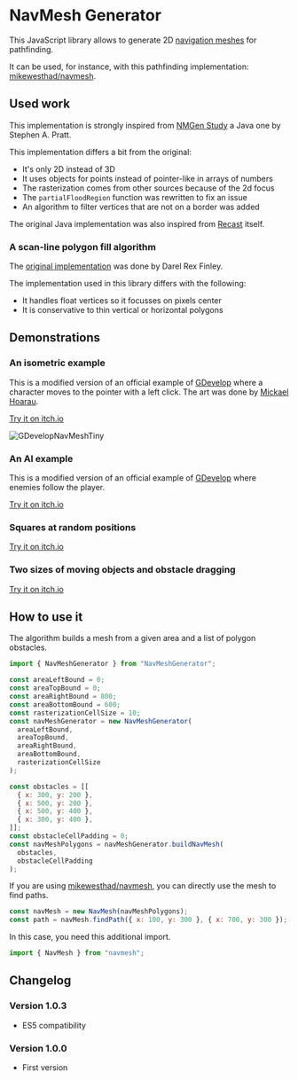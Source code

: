 # NavMesh Generator

This JavaScript library allows to generate 2D [navigation meshes](https://en.wikipedia.org/wiki/Navigation_mesh) for pathfinding.

It can be used, for instance, with this pathfinding implementation: [mikewesthad/navmesh](https://github.com/mikewesthad/navmesh).

## Used work

This implementation is strongly inspired from [NMGen Study](http://www.critterai.org/projects/nmgen_study/) a Java one by Stephen A. Pratt.

This implementation differs a bit from the original:
- It's only 2D instead of 3D
- It uses objects for points instead of pointer-like in arrays of numbers
- The rasterization comes from other sources because of the 2d focus
- The `partialFloodRegion` function was rewritten to fix an issue
- An algorithm to filter vertices that are not on a border was added

The original Java implementation was also inspired from [Recast](https://github.com/recastnavigation/recastnavigation) itself.

### A scan-line polygon fill algorithm
The [original implementation](https://alienryderflex.com/polygon_fill/) was done by Darel Rex Finley.

The implementation used in this library differs with the following:
- It handles float vertices so it focusses on pixels center
- It is conservative to thin vertical or horizontal polygons

## Demonstrations

### An isometric example
This is a modified version of an official example of [GDevelop](https://gdevelop-app.com/) where a character moves to the pointer with a left click. The art was done by [Mickael Hoarau](https://www.youtube.com/channel/UC0Tm56J3LIj0PcjGQdvy_QA).

[Try it on itch.io](https://d8h.itch.io/navmesh-isometric-demo)

![GDevelopNavMeshTiny](https://user-images.githubusercontent.com/2611977/136819963-cd38ef54-070a-4aec-9acd-a521d85e5dbc.png)

### An AI example
This is a modified version of an official example of [GDevelop](https://gdevelop-app.com/) where enemies follow the player.

[Try it on itch.io](https://d8h.itch.io/navmesh-ai-demo)

### Squares at random positions
[Try it on itch.io](https://d8h.itch.io/navmesh-random-obstacles-demo)

### Two sizes of moving objects and obstacle dragging
[Try it on itch.io](https://d8h.itch.io/navmesh-draggable-obstacles-demo)

## How to use it
The algorithm builds a mesh from a given area and a list of polygon obstacles.
```JavaScript
import { NavMeshGenerator } from "NavMeshGenerator";

const areaLeftBound = 0;
const areaTopBound = 0;
const areaRightBound = 800;
const areaBottomBound = 600;
const rasterizationCellSize = 10;
const navMeshGenerator = new NavMeshGenerator(
  areaLeftBound,
  areaTopBound,
  areaRightBound,
  areaBottomBound,
  rasterizationCellSize
);

const obstacles = [[
  { x: 300, y: 200 },
  { x: 500, y: 200 },
  { x: 500, y: 400 },
  { x: 300, y: 400 },
]];
const obstacleCellPadding = 0;
const navMeshPolygons = navMeshGenerator.buildNavMesh(
  obstacles,
  obstacleCellPadding
);
```
If you are using [mikewesthad/navmesh](https://github.com/mikewesthad/navmesh), you can directly use the mesh to find paths.
```JavaScript
const navMesh = new NavMesh(navMeshPolygons);
const path = navMesh.findPath({ x: 100, y: 300 }, { x: 700, y: 300 });
```
In this case, you need this additional import.
```JavaScript
import { NavMesh } from "navmesh";
```

## Changelog

### Version 1.0.3

- ES5 compatibility

### Version 1.0.0

- First version
